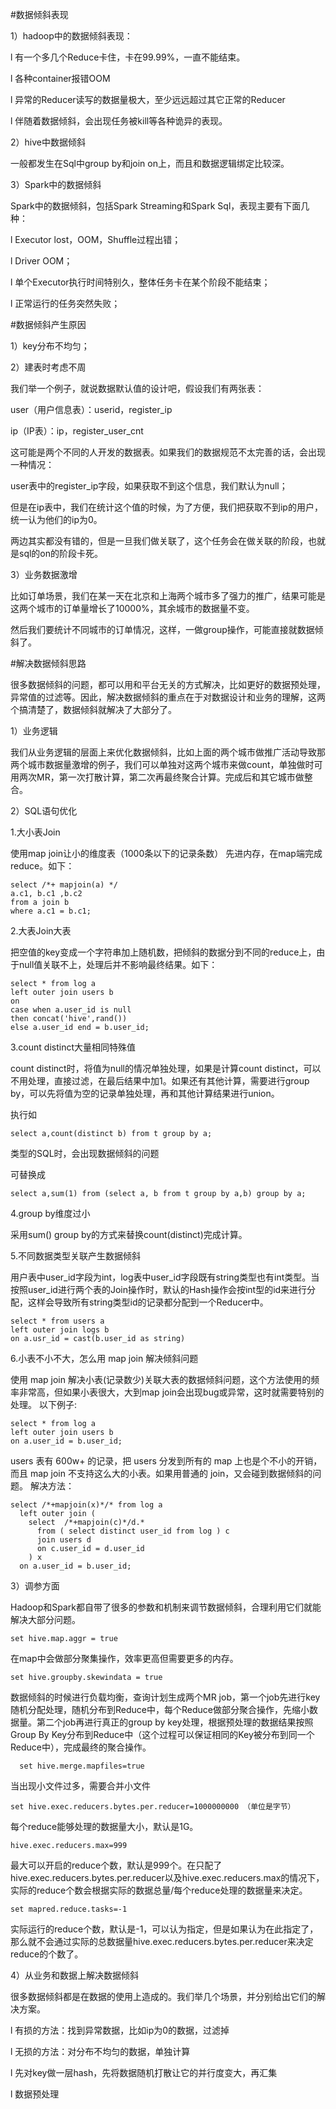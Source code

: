 #数据倾斜表现

1）hadoop中的数据倾斜表现：

l 有一个多几个Reduce卡住，卡在99.99%，一直不能结束。

l 各种container报错OOM

l 异常的Reducer读写的数据量极大，至少远远超过其它正常的Reducer

l 伴随着数据倾斜，会出现任务被kill等各种诡异的表现。

2）hive中数据倾斜

一般都发生在Sql中group by和join on上，而且和数据逻辑绑定比较深。

3）Spark中的数据倾斜

Spark中的数据倾斜，包括Spark Streaming和Spark Sql，表现主要有下面几种：

l Executor lost，OOM，Shuffle过程出错；

l Driver OOM；

l 单个Executor执行时间特别久，整体任务卡在某个阶段不能结束；

l 正常运行的任务突然失败；

#数据倾斜产生原因

1）key分布不均匀；

2）建表时考虑不周

我们举一个例子，就说数据默认值的设计吧，假设我们有两张表：

user（用户信息表）：userid，register_ip

ip（IP表）：ip，register_user_cnt

这可能是两个不同的人开发的数据表。如果我们的数据规范不太完善的话，会出现一种情况：

user表中的register_ip字段，如果获取不到这个信息，我们默认为null；

但是在ip表中，我们在统计这个值的时候，为了方便，我们把获取不到ip的用户，统一认为他们的ip为0。

两边其实都没有错的，但是一旦我们做关联了，这个任务会在做关联的阶段，也就是sql的on的阶段卡死。

3）业务数据激增

比如订单场景，我们在某一天在北京和上海两个城市多了强力的推广，结果可能是这两个城市的订单量增长了10000%，其余城市的数据量不变。

然后我们要统计不同城市的订单情况，这样，一做group操作，可能直接就数据倾斜了。

#解决数据倾斜思路

很多数据倾斜的问题，都可以用和平台无关的方式解决，比如更好的数据预处理，异常值的过滤等。因此，解决数据倾斜的重点在于对数据设计和业务的理解，这两个搞清楚了，数据倾斜就解决了大部分了。

1）业务逻辑

我们从业务逻辑的层面上来优化数据倾斜，比如上面的两个城市做推广活动导致那两个城市数据量激增的例子，我们可以单独对这两个城市来做count，单独做时可用两次MR，第一次打散计算，第二次再最终聚合计算。完成后和其它城市做整合。

2）SQL语句优化

  1.大小表Join
  
  使用map join让小的维度表（1000条以下的记录条数） 先进内存，在map端完成reduce。如下：
  
    select /*+ mapjoin(a) */ 
    a.c1, b.c1 ,b.c2
    from a join b 
    where a.c1 = b.c1;
  
  2.大表Join大表
  
  把空值的key变成一个字符串加上随机数，把倾斜的数据分到不同的reduce上，由于null值关联不上，处理后并不影响最终结果。如下：
  
    select * from log a 
    left outer join users b 
    on 
    case when a.user_id is null 
    then concat('hive',rand()) 
    else a.user_id end = b.user_id;
    
  3.count distinct大量相同特殊值
  
  count distinct时，将值为null的情况单独处理，如果是计算count distinct，可以不用处理，直接过滤，在最后结果中加1。如果还有其他计算，需要进行group by，可以先将值为空的记录单独处理，再和其他计算结果进行union。
  
  执行如
  
    select a,count(distinct b) from t group by a;
  
  类型的SQL时，会出现数据倾斜的问题
  
  可替换成
  
    select a,sum(1) from (select a, b from t group by a,b) group by a;
    
  4.group by维度过小
  
  采用sum() group by的方式来替换count(distinct)完成计算。
  
  5.不同数据类型关联产生数据倾斜
  
  用户表中user_id字段为int，log表中user_id字段既有string类型也有int类型。当按照user_id进行两个表的Join操作时，默认的Hash操作会按int型的id来进行分配，这样会导致所有string类型id的记录都分配到一个Reducer中。
  
    select * from users a
    left outer join logs b
    on a.usr_id = cast(b.user_id as string)
    
  6.小表不小不大，怎么用 map join 解决倾斜问题
  
  使用 map join 解决小表(记录数少)关联大表的数据倾斜问题，这个方法使用的频率非常高，但如果小表很大，大到map join会出现bug或异常，这时就需要特别的处理。 以下例子:
  
    select * from log a
    left outer join users b
    on a.user_id = b.user_id;
  
  users 表有 600w+ 的记录，把 users 分发到所有的 map 上也是个不小的开销，而且 map join 不支持这么大的小表。如果用普通的 join，又会碰到数据倾斜的问题。
  解决方法：
  
    select /*+mapjoin(x)*/* from log a
      left outer join (
        select  /*+mapjoin(c)*/d.*
          from ( select distinct user_id from log ) c
          join users d
          on c.user_id = d.user_id
        ) x
      on a.user_id = b.user_id;

3）调参方面

Hadoop和Spark都自带了很多的参数和机制来调节数据倾斜，合理利用它们就能解决大部分问题。

    set hive.map.aggr = true
  
在map中会做部分聚集操作，效率更高但需要更多的内存。

    set hive.groupby.skewindata = true
    
数据倾斜的时候进行负载均衡，查询计划生成两个MR job，第一个job先进行key随机分配处理，随机分布到Reduce中，每个Reduce做部分聚合操作，先缩小数据量。第二个job再进行真正的group by key处理，根据预处理的数据结果按照Group By Key分布到Reduce中（这个过程可以保证相同的Key被分布到同一个Reduce中），完成最终的聚合操作。

      set hive.merge.mapfiles=true

当出现小文件过多，需要合并小文件

    set hive.exec.reducers.bytes.per.reducer=1000000000 （单位是字节）
    
每个reduce能够处理的数据量大小，默认是1G。

    hive.exec.reducers.max=999

最大可以开启的reduce个数，默认是999个。在只配了hive.exec.reducers.bytes.per.reducer以及hive.exec.reducers.max的情况下，实际的reduce个数会根据实际的数据总量/每个reduce处理的数据量来决定。

    set mapred.reduce.tasks=-1
    
实际运行的reduce个数，默认是-1，可以认为指定，但是如果认为在此指定了，那么就不会通过实际的总数据量hive.exec.reducers.bytes.per.reducer来决定reduce的个数了。

4）从业务和数据上解决数据倾斜

很多数据倾斜都是在数据的使用上造成的。我们举几个场景，并分别给出它们的解决方案。

l 有损的方法：找到异常数据，比如ip为0的数据，过滤掉

l 无损的方法：对分布不均匀的数据，单独计算

l 先对key做一层hash，先将数据随机打散让它的并行度变大，再汇集

l 数据预处理

